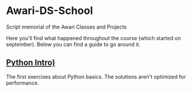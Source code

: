 # Awari-DS-School
Script memorial of the Awari Classes and Projects

Here you'll find what happened throughout the course (which started on september). Below you can find a guide to go around it.

## [Python Intro)](https://github.com/DuckRodgers/Awari-DS-School/tree/master/03%20-%20Python%20Intro)
The first exercises about Python basics. The solutions aren't optimized for performance.
